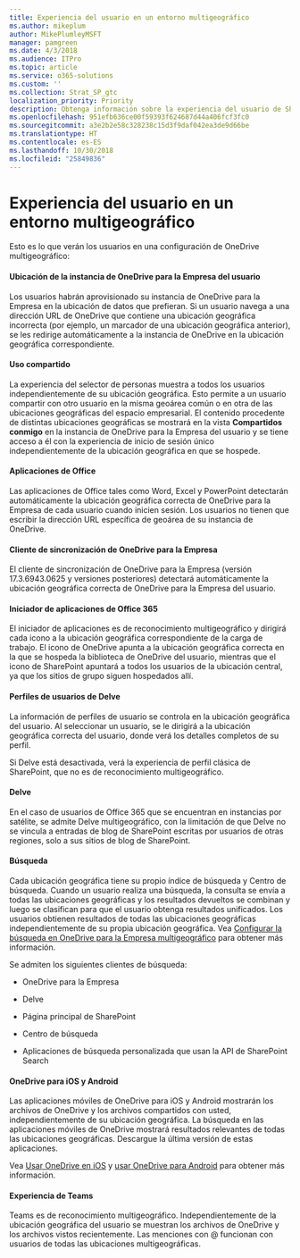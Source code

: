 ```yaml
---
title: Experiencia del usuario en un entorno multigeográfico
ms.author: mikeplum
author: MikePlumleyMSFT
manager: pamgreen
ms.date: 4/3/2018
ms.audience: ITPro
ms.topic: article
ms.service: o365-solutions
ms.custom: ''
ms.collection: Strat_SP_gtc
localization_priority: Priority
description: Obtenga información sobre la experiencia del usuario de SharePoint y OneDrive en un entorno multigeográfico.
ms.openlocfilehash: 951efb636ce00f59393f624687d44a406fcf3fc0
ms.sourcegitcommit: a3e2b2e58c328238c15d3f9daf042ea3de9d66be
ms.translationtype: HT
ms.contentlocale: es-ES
ms.lasthandoff: 10/30/2018
ms.locfileid: "25849836"
---
```

# <a name="user-experience-in-a-multi-geo-environment"></a>Experiencia del usuario en un entorno multigeográfico

Esto es lo que verán los usuarios en una configuración de OneDrive multigeográfico:

#### <a name="users-onedrive-for-business-location"></a>Ubicación de la instancia de OneDrive para la Empresa del usuario

Los usuarios habrán aprovisionado su instancia de OneDrive para la Empresa en la ubicación de datos que prefieran. Si un usuario navega a una dirección URL de OneDrive que contiene una ubicación geográfica incorrecta (por ejemplo, un marcador de una ubicación geográfica anterior), se les redirige automáticamente a la instancia de OneDrive en la ubicación geográfica correspondiente.

#### <a name="sharing"></a>Uso compartido

La experiencia del selector de personas muestra a todos los usuarios independientemente de su ubicación geográfica. Esto permite a un usuario compartir con otro usuario en la misma geoárea común o en otra de las ubicaciones geográficas del espacio empresarial. El contenido procedente de distintas ubicaciones geográficas se mostrará en la vista **Compartidos conmigo** en la instancia de OneDrive para la Empresa del usuario y se tiene acceso a él con la experiencia de inicio de sesión único independientemente de la ubicación geográfica en que se hospede.

#### <a name="office-applications"></a>Aplicaciones de Office

Las aplicaciones de Office tales como Word, Excel y PowerPoint detectarán automáticamente la ubicación geográfica correcta de OneDrive para la Empresa de cada usuario cuando inicien sesión. Los usuarios no tienen que escribir la dirección URL específica de geoárea de su instancia de OneDrive.

#### <a name="onedrive-for-business-sync-client"></a>Cliente de sincronización de OneDrive para la Empresa

El cliente de sincronización de OneDrive para la Empresa (versión 17.3.6943.0625 y versiones posteriores) detectará automáticamente la ubicación geográfica correcta de OneDrive para la Empresa del usuario.

#### <a name="office-365-app-launcher"></a>Iniciador de aplicaciones de Office 365

El iniciador de aplicaciones es de reconocimiento multigeográfico y dirigirá cada icono a la ubicación geográfica correspondiente de la carga de trabajo. El icono de OneDrive apunta a la ubicación geográfica correcta en la que se hospeda la biblioteca de OneDrive del usuario, mientras que el icono de SharePoint apuntará a todos los usuarios de la ubicación central, ya que los sitios de grupo siguen hospedados allí.

#### <a name="delve-user-profiles"></a>Perfiles de usuarios de Delve

La información de perfiles de usuario se controla en la ubicación geográfica del usuario. Al seleccionar un usuario, se le dirigirá a la ubicación geográfica correcta del usuario, donde verá los detalles completos de su perfil.

Si Delve está desactivada, verá la experiencia de perfil clásica de SharePoint, que no es de reconocimiento multigeográfico.

#### <a name="delve"></a>Delve

En el caso de usuarios de Office 365 que se encuentran en instancias por satélite, se admite Delve multigeográfico, con la limitación de que Delve no se vincula a entradas de blog de SharePoint escritas por usuarios de otras regiones, solo a sus sitios de blog de SharePoint.

#### <a name="search"></a>Búsqueda

Cada ubicación geográfica tiene su propio índice de búsqueda y Centro de búsqueda. Cuando un usuario realiza una búsqueda, la consulta se envía a todas las ubicaciones geográficas y los resultados devueltos se combinan y luego se clasifican para que el usuario obtenga resultados unificados. Los usuarios obtienen resultados de todas las ubicaciones geográficas independientemente de su propia ubicación geográfica. Vea [Configurar la búsqueda en OneDrive para la Empresa multigeográfico](configure-search-for-multi-geo.md) para obtener más información.

Se admiten los siguientes clientes de búsqueda:

-   OneDrive para la Empresa

-   Delve

-   Página principal de SharePoint

-   Centro de búsqueda

-   Aplicaciones de búsqueda personalizada que usan la API de SharePoint Search

#### <a name="onedrive-ios-and-android"></a>OneDrive para iOS y Android 

Las aplicaciones móviles de OneDrive para iOS y Android mostrarán los archivos de OneDrive y los archivos compartidos con usted, independientemente de su ubicación geográfica. La búsqueda en las aplicaciones móviles de OneDrive mostrará resultados relevantes de todas las ubicaciones geográficas. Descargue la última versión de estas aplicaciones.

Vea [Usar OneDrive en iOS](https://support.office.com/article/08d5c5b2-ccc6-40eb-a244-fe3597a3c247) y [usar OneDrive para Android](https://support.office.com/article/eee1d31c-792d-41d4-8132-f9621b39eb36) para obtener más información.

#### <a name="teams-experience"></a>Experiencia de Teams

Teams es de reconocimiento multigeográfico. Independientemente de la ubicación geográfica del usuario se muestran los archivos de OneDrive y los archivos vistos recientemente. Las menciones con @ funcionan con usuarios de todas las ubicaciones multigeográficas.
